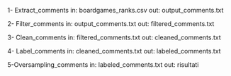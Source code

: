 1- Extract_comments 
in: boardgames_ranks.csv
out: output_comments.txt

2- Filter_comments
in: output_comments.txt
out: filtered_comments.txt

3- Clean_comments
in: filtered_comments.txt
out: cleaned_comments.txt

4- Label_comments
in: cleaned_comments.txt
out: labeled_comments.txt

5-Oversampling_comments
in: labeled_comments.txt
out: risultati

